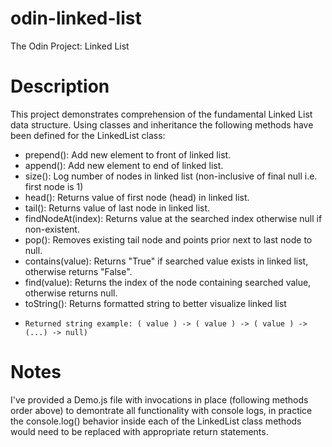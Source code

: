 # odin-linked-list
The Odin Project: Linked List


# Description

This project demonstrates comprehension of the fundamental Linked List data structure. Using classes and inheritance the following methods have been defined for the LinkedList class:

- prepend(): Add new element to front of linked list.
- append(): Add new element to end of linked list.
- size(): Log number of nodes in linked list (non-inclusive of final null i.e. first node is 1)
- head(): Returns value of first node (head) in linked list.
- tail(): Returns value of last node in linked list.
- findNodeAt(index): Returns value at the searched index otherwise null if non-existent.
- pop(): Removes existing tail node and points prior next to last node to null.
- contains(value): Returns "True" if searched value exists in linked list, otherwise returns "False".
- find(value):  Returns the index of the node containing searched value, otherwise returns null.
- toString(): Returns formatted string to better visualize linked list
-     Returned string example: ( value ) -> ( value ) -> ( value ) -> (...) -> null)

# Notes

I've provided a Demo.js file with invocations in place (following methods order above) to demontrate all functionality with console logs, in practice the console.log() behavior inside each of the LinkedList class methods would need to be replaced with appropriate return statements.
